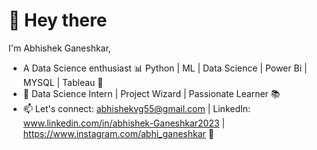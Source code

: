 # 👋 Hey there

I'm Abhishek Ganeshkar,
- A Data Science enthusiast 📊 Python | ML | Data Science | Power Bi | MYSQL | Tableau 🚀
- 💼 Data Science Intern | Project Wizard | Passionate Learner 📚
- 📫 Let's connect: abhishekvg55@gmail.com | LinkedIn: www.linkedin.com/in/abhishek-Ganeshkar2023 | https://www.instagram.com/abhi_ganeshkar  🤝
